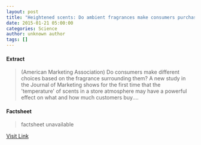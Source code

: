```yaml
---
layout: post
title: "Heightened scents: Do ambient fragrances make consumers purchase more?"
date: 2015-01-21 05:00:00
categories: Science
author: unknown author
tags: []
---
```



#### Extract
>(American Marketing Association) Do consumers make different choices based on the fragrance surrounding them? A new study in the Journal of Marketing shows for the first time that the 'temperature' of scents in a store atmosphere may have a powerful effect on what and how much customers buy....

#### Factsheet
>factsheet unavailable

[Visit Link](http://www.eurekalert.org/pub_releases/2015-01/ama-hsd012115.php)


